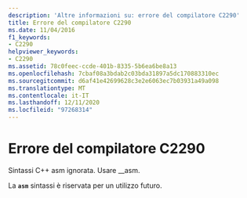 ```yaml
---
description: 'Altre informazioni su: errore del compilatore C2290'
title: Errore del compilatore C2290
ms.date: 11/04/2016
f1_keywords:
- C2290
helpviewer_keywords:
- C2290
ms.assetid: 78c0feec-ccde-401b-8335-5b6ea6be8a13
ms.openlocfilehash: 7cbaf08a3bdab2c03bda31897a5dc170883310ec
ms.sourcegitcommit: d6af41e42699628c3e2e6063ec7b03931a49a098
ms.translationtype: MT
ms.contentlocale: it-IT
ms.lasthandoff: 12/11/2020
ms.locfileid: "97268314"
---
```

# <a name="compiler-error-c2290"></a>Errore del compilatore C2290

Sintassi C++ asm ignorata. Usare __asm.

La **`asm`** sintassi è riservata per un utilizzo futuro.
